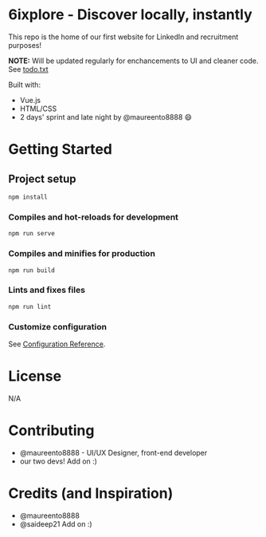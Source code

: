 # 6ixplore - Discover locally, instantly

This repo is the home of our first website for LinkedIn and recruitment purposes!

<strong>NOTE:</strong> Will be updated regularly for enchancements to UI and cleaner code. See [todo.txt](../todo.txt)

Built with:
- Vue.js
- HTML/CSS
- 2 days' sprint and late night by @maureento8888 😄

# Getting Started
## Project setup
```
npm install
```
### Compiles and hot-reloads for development
```
npm run serve
```
### Compiles and minifies for production
```
npm run build
```
### Lints and fixes files
```
npm run lint
```
### Customize configuration
See [Configuration Reference](https://cli.vuejs.org/config/).

# License
N/A

# Contributing
- @maureento8888 - UI/UX Designer, front-end developer
- our two devs!
Add on :)

# Credits (and Inspiration)
- @maureento8888
- @saideep21
Add on :)
